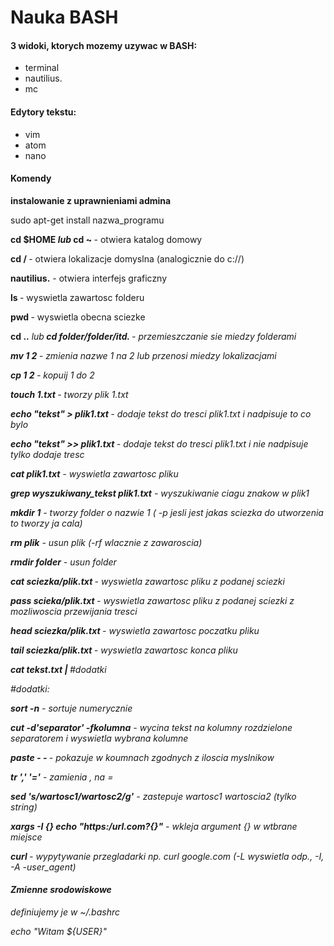 # Nauka BASH

#### 3 widoki, ktorych mozemy uzywac w BASH:
- terminal
- nautilius.
- mc

#### Edytory tekstu:
- vim
- atom
- nano

#### Komendy

<b>instalowanie z uprawnieniami admina </b>

sudo apt-get install nazwa_programu

<b>cd $HOME <i>lub</i> cd ~ </b>- otwiera katalog domowy

<b>cd / </b>- otwiera lokalizacje domyslna (analogicznie do c://)

<b>nautilius.</b> - otwiera interfejs graficzny

<b>ls </b> - wyswietla zawartosc folderu

<b>pwd </b> - wyswietla obecna sciezke

<b>cd ..</b> <i>lub<b> cd folder/folder/itd. </b> - przemieszczanie sie miedzy folderami

<b>mv 1 2 </b> - zmienia nazwe 1 na 2
lub przenosi miedzy lokalizacjami

<b>cp 1 2 </b> - kopuij 1 do 2

<b>touch 1.txt </b> - tworzy plik 1.txt

<b>echo "tekst" > plik1.txt </b> - dodaje tekst do tresci plik1.txt i nadpisuje to co bylo

<b>echo "tekst" >> plik1.txt </b> - dodaje tekst do tresci plik1.txt i nie nadpisuje tylko dodaje tresc

<b>cat plik1.txt</b> - wyswietla zawartosc pliku

<b>grep wyszukiwany_tekst plik1.txt</b> - wyszukiwanie ciagu znakow w plik1

<b>mkdir 1</b> - tworzy folder o nazwie 1 ( -p jesli jest jakas sciezka do utworzenia to tworzy ja cala)

<b>rm plik</b> - usun plik (-rf wlacznie z zawaroscia)

<b>rmdir folder</b> - usun folder


<b>cat sciezka/plik.txt </b> - wyswietla zawartosc pliku z podanej sciezki

<b>pass scieka/plik.txt </b> - wyswietla zawartosc pliku z podanej sciezki z mozliwoscia przewijania tresci

<b>head sciezka/plik.txt </b> - wyswietla zawartosc poczatku pliku

<b>tail sciezka/plik.txt </b> - wyswietla zawartosc konca pliku

<b>cat tekst.txt | </b><i> #dodatki </i>

<i>#dodatki:</i>

<b>sort -n</b> - sortuje numerycznie

<b>cut -d'<i>separator</i>' -f<i>kolumna</i></b> - wycina tekst na kolumny rozdzielone separatorem i wyswietla wybrana kolumne

<b>paste - - </b> - pokazuje w koumnach zgodnych z iloscia myslnikow

<b>tr ',' '='</b> - zamienia , na =

<b>sed 's/wartosc1/wartosc2/g'</b> - zastepuje wartosc1 wartoscia2 (tylko string)

<b>xargs -I {} echo "https:/url.com?{}"</b> - wkleja argument {} w wtbrane miejsce

<b>curl </b> - wypytywanie przegladarki np. curl google.com (-L wyswietla odp., -I, -A -user_agent)



#### Zmienne srodowiskowe

definiujemy je w ~/.bashrc

echo "Witam ${USER}"
